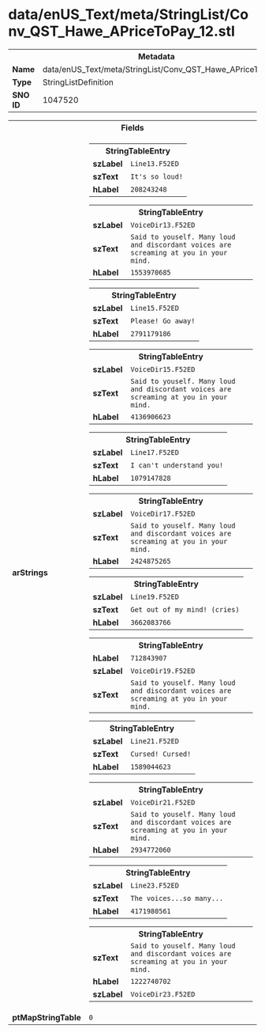 <h1>data/enUS_Text/meta/StringList/Conv_QST_Hawe_APriceToPay_12.stl</h1><table><tr><th colspan="100%">Metadata</th></tr><tr><td><b>Name</b></td><td>data/enUS_Text/meta/StringList/Conv_QST_Hawe_APriceToPay_12.stl</td></tr><tr><td><b>Type</b></td><td>StringListDefinition</td></tr><tr><td><b>SNO ID</b></td><td>1047520</td></tr></table>

<table><tr><th colspan="100%">Fields</th></tr><tr><td><b>arStrings</b></td><td><table><tr><th colspan="100%">StringTableEntry</th></tr><tr><td><b>szLabel</b></td><td><code>Line13.F52ED</code></td></tr><tr><td><b>szText</b></td><td><code>It's so loud!</code></td></tr><tr><td><b>hLabel</b></td><td><code>208243248</code></td></tr></table>


<table><tr><th colspan="100%">StringTableEntry</th></tr><tr><td><b>szLabel</b></td><td><code>VoiceDir13.F52ED</code></td></tr><tr><td><b>szText</b></td><td><code>Said to youself. Many loud and discordant voices are screaming at you in your mind.</code></td></tr><tr><td><b>hLabel</b></td><td><code>1553970685</code></td></tr></table>


<table><tr><th colspan="100%">StringTableEntry</th></tr><tr><td><b>szLabel</b></td><td><code>Line15.F52ED</code></td></tr><tr><td><b>szText</b></td><td><code>Please! Go away!</code></td></tr><tr><td><b>hLabel</b></td><td><code>2791179186</code></td></tr></table>


<table><tr><th colspan="100%">StringTableEntry</th></tr><tr><td><b>szLabel</b></td><td><code>VoiceDir15.F52ED</code></td></tr><tr><td><b>szText</b></td><td><code>Said to youself. Many loud and discordant voices are screaming at you in your mind.</code></td></tr><tr><td><b>hLabel</b></td><td><code>4136906623</code></td></tr></table>


<table><tr><th colspan="100%">StringTableEntry</th></tr><tr><td><b>szLabel</b></td><td><code>Line17.F52ED</code></td></tr><tr><td><b>szText</b></td><td><code>I can't understand you!</code></td></tr><tr><td><b>hLabel</b></td><td><code>1079147828</code></td></tr></table>


<table><tr><th colspan="100%">StringTableEntry</th></tr><tr><td><b>szLabel</b></td><td><code>VoiceDir17.F52ED</code></td></tr><tr><td><b>szText</b></td><td><code>Said to youself. Many loud and discordant voices are screaming at you in your mind.</code></td></tr><tr><td><b>hLabel</b></td><td><code>2424875265</code></td></tr></table>


<table><tr><th colspan="100%">StringTableEntry</th></tr><tr><td><b>szLabel</b></td><td><code>Line19.F52ED</code></td></tr><tr><td><b>szText</b></td><td><code>Get out of my mind! (cries)</code></td></tr><tr><td><b>hLabel</b></td><td><code>3662083766</code></td></tr></table>


<table><tr><th colspan="100%">StringTableEntry</th></tr><tr><td><b>hLabel</b></td><td><code>712843907</code></td></tr><tr><td><b>szLabel</b></td><td><code>VoiceDir19.F52ED</code></td></tr><tr><td><b>szText</b></td><td><code>Said to youself. Many loud and discordant voices are screaming at you in your mind.</code></td></tr></table>


<table><tr><th colspan="100%">StringTableEntry</th></tr><tr><td><b>szLabel</b></td><td><code>Line21.F52ED</code></td></tr><tr><td><b>szText</b></td><td><code>Cursed! Cursed!</code></td></tr><tr><td><b>hLabel</b></td><td><code>1589044623</code></td></tr></table>


<table><tr><th colspan="100%">StringTableEntry</th></tr><tr><td><b>szLabel</b></td><td><code>VoiceDir21.F52ED</code></td></tr><tr><td><b>szText</b></td><td><code>Said to youself. Many loud and discordant voices are screaming at you in your mind.</code></td></tr><tr><td><b>hLabel</b></td><td><code>2934772060</code></td></tr></table>


<table><tr><th colspan="100%">StringTableEntry</th></tr><tr><td><b>szLabel</b></td><td><code>Line23.F52ED</code></td></tr><tr><td><b>szText</b></td><td><code>The voices...so many...</code></td></tr><tr><td><b>hLabel</b></td><td><code>4171980561</code></td></tr></table>


<table><tr><th colspan="100%">StringTableEntry</th></tr><tr><td><b>szText</b></td><td><code>Said to youself. Many loud and discordant voices are screaming at you in your mind.</code></td></tr><tr><td><b>hLabel</b></td><td><code>1222740702</code></td></tr><tr><td><b>szLabel</b></td><td><code>VoiceDir23.F52ED</code></td></tr></table>


</td></tr><tr><td><b>ptMapStringTable</b></td><td><code>0</code></td></tr></table>

